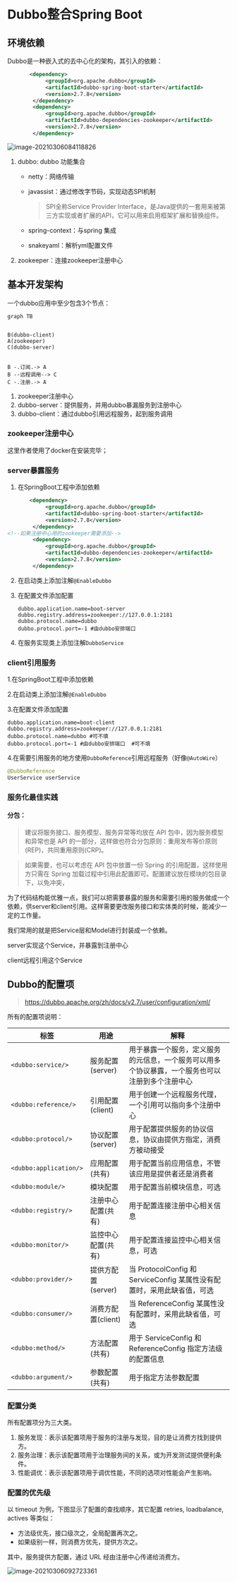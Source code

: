 # Dubbo整合Spring Boot

## 环境依赖

Dubbo是一种嵌入式的去中心化的架构，其引入的依赖：

``` xml
	   <dependency>
            <groupId>org.apache.dubbo</groupId>
            <artifactId>dubbo-spring-boot-starter</artifactId>
            <version>2.7.8</version>
        </dependency>
        <dependency>
            <groupId>org.apache.dubbo</groupId>
            <artifactId>dubbo-dependencies-zookeeper</artifactId>
            <version>2.7.8</version>
        </dependency>
```

![image-20210306084118826](https://raw.githubusercontent.com/lmafia/private-picture-could/main/image-20210306084118826.png?token=AGSD2IGOVEFIP2J55E7CMLLAKIMQ2)

1. dubbo: dubbo 功能集合

   - netty：网络传输

   - javassist：通过修改字节码，实现动态SPI机制

     > SPI全称Service Provider Interface，是Java提供的一套用来被第三方实现或者扩展的API，它可以用来启用框架扩展和替换组件。

   - spring-context：与spring 集成

   - snakeyaml：解析yml配置文件

2. zookeeper：连接zookeeper注册中心

## 基本开发架构

一个dubbo应用中至少包含3个节点：

``` mermaid
graph TB


B(dubbo-client)
A(zookeeper)
C(dubbo-server)


B -.订阅.-> A
B --远程调用--> C
C -.注册.-> A

```



1. zookeeper注册中心
2. dubbo-server：提供服务，并用dubbo暴漏服务到注册中心
3. dubbo-client：通过dubbo引用远程服务，起到服务调用

### zookeeper注册中心

这里作者使用了docker在安装完毕；

### server暴露服务

1. 在SpringBoot工程中添加依赖

``` xml
	   <dependency>
            <groupId>org.apache.dubbo</groupId>
            <artifactId>dubbo-spring-boot-starter</artifactId>
            <version>2.7.8</version>
        </dependency>
<!--如果注册中心用的zookeeper需要添加-->
        <dependency>
            <groupId>org.apache.dubbo</groupId>
            <artifactId>dubbo-dependencies-zookeeper</artifactId>
            <version>2.7.8</version>
        </dependency>
```

2. 在启动类上添加注解`@EnableDubbo`

3. 在配置文件添加配置

   ```properties
   dubbo.application.name=boot-server
   dubbo.registry.address=zookeeper://127.0.0.1:2181
   dubbo.protocol.name=dubbo
   dubbo.protocol.port=-1 #由dubbo安排端口
   ```

4. 在服务实现类上添加注解`DubboService`

### client引用服务

1.在SpringBoot工程中添加依赖

2.在启动类上添加注解`@EnableDubbo`

3.在配置文件添加配置

```properties
dubbo.application.name=boot-client
dubbo.registry.address=zookeeper://127.0.0.1:2181
dubbo.protocol.name=dubbo #可不填
dubbo.protocol.port=-1 #由dubbo安排端口  #可不填
```

4.在需要引用服务的地方使用`DubboReference`引用远程服务（好像`@AutoWire`）

```java
@DubboReference
UserService userService
```

### 服务化最佳实践

#### 分包：

>建议将服务接口、服务模型、服务异常等均放在 API 包中，因为服务模型和异常也是 API 的一部分，这样做也符合分包原则：重用发布等价原则(REP)，共同重用原则(CRP)。

> 如果需要，也可以考虑在 API 包中放置一份 Spring 的引用配置，这样使用方只需在 Spring 加载过程中引用此配置即可。配置建议放在模块的包目录下，以免冲突，

为了代码结构能优雅一点，我们可以把需要暴露的服务和需要引用的服务做成一个依赖，供server和client引用。这样需要更改服务接口和实体类的时候，能减少一定的工作量。

我们常用的就是把Service层和Model进行封装成一个依赖。

server实现这个Service，并暴露到注册中心

client远程引用这个Service

## Dubbo的配置项

> https://dubbo.apache.org/zh/docs/v2.7/user/configuration/xml/

所有的配置项说明：

| 标签                   | 用途         | 解释                                                         |
| ---------------------- | ------------ | ------------------------------------------------------------ |
| `<dubbo:service/>`     | 服务配置(server)     | 用于暴露一个服务，定义服务的元信息，一个服务可以用多个协议暴露，一个服务也可以注册到多个注册中心 |
| `<dubbo:reference/>`   | 引用配置(client)     | 用于创建一个远程服务代理，一个引用可以指向多个注册中心       |
| `<dubbo:protocol/>`    | 协议配置(server)     | 用于配置提供服务的协议信息，协议由提供方指定，消费方被动接受 |
| `<dubbo:application/>` | 应用配置 (共有)| 用于配置当前应用信息，不管该应用是提供者还是消费者           |
| `<dubbo:module/>`      | 模块配置     | 用于配置当前模块信息，可选                                   |
| `<dubbo:registry/>`    | 注册中心配置(共有) | 用于配置连接注册中心相关信息                                 |
| `<dubbo:monitor/>`     | 监控中心配置(共有) | 用于配置连接监控中心相关信息，可选                           |
| `<dubbo:provider/>`    | 提供方配置(server)   | 当 ProtocolConfig 和 ServiceConfig 某属性没有配置时，采用此缺省值，可选 |
| `<dubbo:consumer/>`    | 消费方配置(client)   | 当 ReferenceConfig 某属性没有配置时，采用此缺省值，可选      |
| `<dubbo:method/>`      | 方法配置(共有)     | 用于 ServiceConfig 和 ReferenceConfig 指定方法级的配置信息   |
| `<dubbo:argument/>`    | 参数配置(共有)     | 用于指定方法参数配置                                         |

### 配置分类

所有配置项分为三⼤类。 

1. 服务发现：表示该配置项⽤于服务的注册与发现，⽬的是让消费⽅找到提供⽅。 
2. 服务治理：表示该配置项⽤于治理服务间的关系，或为开发测试提供便利条件。 
3. 性能调优：表示该配置项⽤于调优性能，不同的选项对性能会产⽣影响。

### 配置的优先级

以 timeout 为例，下图显示了配置的查找顺序，其它配置 retries, loadbalance, actives 等类似：

- 方法级优先，接口级次之，全局配置再次之。
- 如果级别一样，则消费方优先，提供方次之。

其中，服务提供方配置，通过 URL 经由注册中心传递给消费方。

![image-20210306092723361](https://raw.githubusercontent.com/lmafia/private-picture-could/main/image-20210306092723361.png?token=AGSD2IDYC42NQXOGXLIJ6DTAKIMQC)